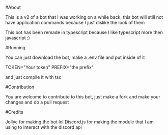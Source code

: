 #About

This is a v2 of a bot that I was working on a while back, this bot will still not have application commands because I just dislike the look of them

This bot has been remade in typescript because I like typescript more then javascript :)

#Running

You can just download the bot, make a .env file and put inside of it

TOKEN="Your token"
PREFIX="the prefix"

and just compile it with tsc

#Contribution

You are welcome to contribute to this bot, just make a fork and make your changes and do a pull request

#Credits

Jollyc for making the bot lol
Discord.js for making the module that I am using to interact with the discord api
